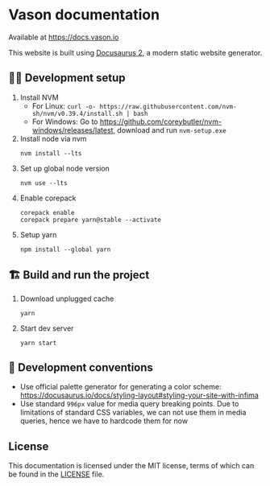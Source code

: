 # Vason documentation

Available at https://docs.vason.io

This website is built using [Docusaurus 2](https://docusaurus.io/), a modern static website
generator.

## 👨‍💻 Development setup

1. Install NVM
   - For Linux: `curl -o- https://raw.githubusercontent.com/nvm-sh/nvm/v0.39.4/install.sh | bash`
   - For Windows: Go to https://github.com/coreybutler/nvm-windows/releases/latest, download and
     run `nvm-setup.exe`
2. Install node via nvm
   ```shell
   nvm install --lts
   ```
3. Set up global node version
   ```shell
   nvm use --lts
   ```
4. Enable corepack
   ```shell
   corepack enable
   corepack prepare yarn@stable --activate
   ```
5. Setup yarn
   ```shell
   npm install --global yarn
   ```

## 🏗️ Build and run the project

1. Download unplugged cache
   ```shell
   yarn
   ```
2. Start dev server
   ```shell
   yarn start
   ```

## 📄 Development conventions

- Use official palette generator for generating a color
  scheme: https://docusaurus.io/docs/styling-layout#styling-your-site-with-infima
- Use standard `996px` value for media query breaking points. Due to limitations of standard CSS variables, we can not
  use them in media queries, hence we have to hardcode them for now

## License

This documentation is licensed under the MIT license, terms of which can be found in
the [LICENSE](LICENSE) file.
